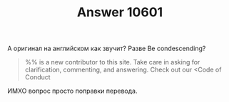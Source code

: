 ﻿---
title: "Answer 10601"
se.owner.user_id: 177188
se.owner.display_name: "Kromster"
se.owner.link: "https://ru.meta.stackoverflow.com/users/177188/kromster"
se.answer_id: 10601
se.question_id: 8934
se.post_type: answer
se.is_accepted: False
---
<p>А оригинал на английском как звучит? Разве Be condescending?</p>
<blockquote>
<p>%% is a new contributor to this site. Take care in asking for clarification, commenting, and answering.
Check out our &lt;Code of Conduct</p>
</blockquote>
<p>ИМХО вопрос просто поправки перевода.</p>
